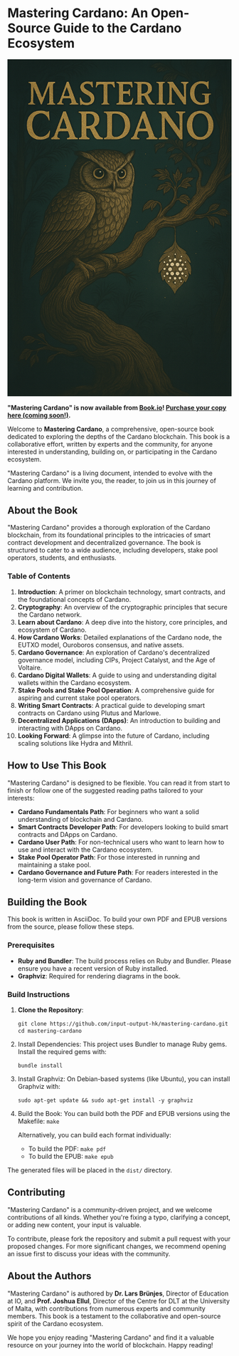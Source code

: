 # **Mastering Cardano: An Open-Source Guide to the Cardano Ecosystem**

![Mastering Cardano Cover](images/cover.png)

**"Mastering Cardano" is now available from [Book.io](https://book.io/)! [Purchase your copy here (coming soon!)](https://www.google.com/search?q=https://book.io/placeholder-for-mastering-cardano).**

Welcome to **Mastering Cardano**, a comprehensive, open-source book dedicated to exploring the depths of the Cardano blockchain. This book is a collaborative effort, written by experts and the community, for anyone interested in understanding, building on, or participating in the Cardano ecosystem.

"Mastering Cardano" is a living document, intended to evolve with the Cardano platform. We invite you, the reader, to join us in this journey of learning and contribution.

## **About the Book**

"Mastering Cardano" provides a thorough exploration of the Cardano blockchain, from its foundational principles to the intricacies of smart contract development and decentralized governance. The book is structured to cater to a wide audience, including developers, stake pool operators, students, and enthusiasts.

### **Table of Contents**

1. **Introduction**: A primer on blockchain technology, smart contracts, and the foundational concepts of Cardano.
2. **Cryptography**: An overview of the cryptographic principles that secure the Cardano network.
3. **Learn about Cardano**: A deep dive into the history, core principles, and ecosystem of Cardano.
4. **How Cardano Works**: Detailed explanations of the Cardano node, the EUTXO model, Ouroboros consensus, and native assets.
5. **Cardano Governance**: An exploration of Cardano's decentralized governance model, including CIPs, Project Catalyst, and the Age of Voltaire.
6. **Cardano Digital Wallets**: A guide to using and understanding digital wallets within the Cardano ecosystem.
7. **Stake Pools and Stake Pool Operation**: A comprehensive guide for aspiring and current stake pool operators.
8. **Writing Smart Contracts**: A practical guide to developing smart contracts on Cardano using Plutus and Marlowe.
9. **Decentralized Applications (DApps)**: An introduction to building and interacting with DApps on Cardano.
10. **Looking Forward**: A glimpse into the future of Cardano, including scaling solutions like Hydra and Mithril.

## **How to Use This Book**

"Mastering Cardano" is designed to be flexible. You can read it from start to finish or follow one of the suggested reading paths tailored to your interests:

* **Cardano Fundamentals Path**: For beginners who want a solid understanding of blockchain and Cardano.
* **Smart Contracts Developer Path**: For developers looking to build smart contracts and DApps on Cardano.
* **Cardano User Path**: For non-technical users who want to learn how to use and interact with the Cardano ecosystem.
* **Stake Pool Operator Path**: For those interested in running and maintaining a stake pool.
* **Cardano Governance and Future Path**: For readers interested in the long-term vision and governance of Cardano.

## **Building the Book**

This book is written in AsciiDoc. To build your own PDF and EPUB versions from the source, please follow these steps.

### **Prerequisites**

* **Ruby and Bundler**: The build process relies on Ruby and Bundler. Please ensure you have a recent version of Ruby installed.
* **Graphviz**: Required for rendering diagrams in the book.

### **Build Instructions**

1. **Clone the Repository**:
   ```
   git clone https://github.com/input-output-hk/mastering-cardano.git
   cd mastering-cardano
   ```

2. Install Dependencies:
   This project uses Bundler to manage Ruby gems. Install the required gems with:
   ```
   bundle install
   ```

3. Install Graphviz:
   On Debian-based systems (like Ubuntu), you can install Graphviz with:
   ```
   sudo apt-get update && sudo apt-get install -y graphviz
   ```

4. Build the Book:
   You can build both the PDF and EPUB versions using the Makefile: `make`

   Alternatively, you can build each format individually:
   * To build the PDF: `make pdf`
   * To build the EPUB: `make epub`

The generated files will be placed in the `dist/` directory.

## **Contributing**

"Mastering Cardano" is a community-driven project, and we welcome contributions of all kinds. Whether you're fixing a typo, clarifying a concept, or adding new content, your input is valuable.

To contribute, please fork the repository and submit a pull request with your proposed changes. For more significant changes, we recommend opening an issue first to discuss your ideas with the community.

## **About the Authors**

"Mastering Cardano" is authored by **Dr. Lars Brünjes**, Director of Education at IO, and **Prof. Joshua Ellul**, Director of the Centre for DLT at the University of Malta, with contributions from numerous experts and community members. This book is a testament to the collaborative and open-source spirit of the Cardano ecosystem.

We hope you enjoy reading "Mastering Cardano" and find it a valuable resource on your journey into the world of blockchain. Happy reading\!
